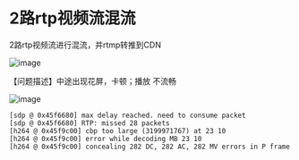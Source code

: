 # 2路rtp视频流混流

2路rtp视频流进行混流，并rtmp转推到CDN

![image](https://github.com/user-attachments/assets/d19ebdb1-dcce-466a-a2ad-fe1aea896858)

【问题描述】中途出现花屏，卡顿；播放 不流畅

![image](https://github.com/user-attachments/assets/b4b24a0f-dd56-40f0-b070-bbc6ab787051)

```
[sdp @ 0x45f6680] max delay reached. need to consume packet
[sdp @ 0x45f6680] RTP: missed 28 packets
[h264 @ 0x45f9c00] cbp too large (3199971767) at 23 10
[h264 @ 0x45f9c00] error while decoding MB 23 10
[h264 @ 0x45f9c00] concealing 282 DC, 282 AC, 282 MV errors in P frame
```
